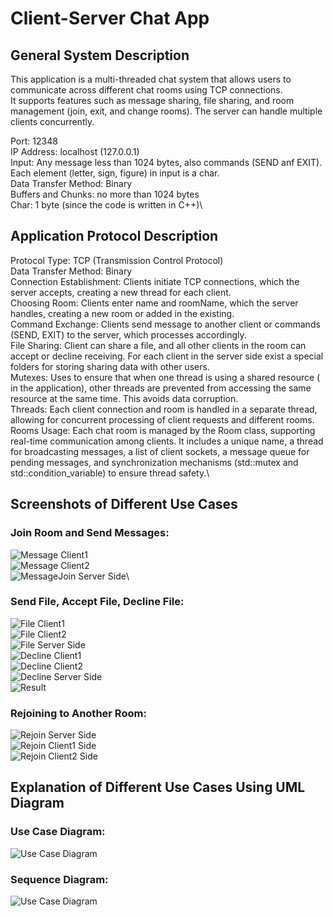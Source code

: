 # Client-Server Chat App

## General System Description
This application is a multi-threaded chat system that allows users to communicate across different chat rooms using TCP connections.\
It supports features such as message sharing, file sharing, and room management (join, exit, and change rooms). The server can handle multiple clients concurrently.

Port: 12348\
IP Address: localhost (127.0.0.1)\
Input: Any message less than 1024 bytes, also commands (SEND anf EXIT). Each element (letter, sign, figure) in input is a char.\
Data Transfer Method: Binary\
Buffers and Chunks: no more than 1024 bytes\
Char: 1 byte (since the code is written in C++)\

## Application Protocol Description
Protocol Type: TCP (Transmission Control Protocol)\
Data Transfer Method: Binary\
Connection Establishment: Clients initiate TCP connections, which the server accepts, creating a new thread for each client.\
Choosing Room: Clients enter name and roomName, which the server handles, creating a new room or added in the existing.\
Command Exchange: Clients send message to another client or commands (SEND, EXIT) to the server, which processes accordingly.\
File Sharing: Client can share a file, and all other clients in the room can accept or decline receiving. For each client in the server side exist a special folders for storing sharing data with other users.\
Mutexes: Uses to ensure that when one thread is using a shared resource (<cout> in the application), other threads
are prevented from accessing the same resource at the same time. This avoids data corruption.\
Threads: Each client connection and room is handled in a separate thread, allowing for concurrent processing of client requests and different rooms.\
Rooms Usage: Each chat room is managed by the Room class, supporting real-time communication among clients. 
It includes a unique name, a thread for broadcasting messages, a list of client sockets, a message queue for pending messages, and synchronization mechanisms (std::mutex and std::condition_variable) to ensure thread safety.\

## Screenshots of Different Use Cases
### Join Room and Send Messages:
![Message Client1](pictures/message1.png)\
![Message Client2](pictures/message2.png)\
![MessageJoin Server Side](pictures/message.png)\

###  Send File, Accept File, Decline File:
![File Client1](pictures/file1.png)\
![File Client2](pictures/file2.png)\
![File Server Side](pictures/file3.png)\
![Decline Client1](pictures/decline1.png)\
![Decline Client2](pictures/decline2.png)\
![Decline Server Side](pictures/decline3.png)\
![Result](pictures/resultFiles.png)

###  Rejoining to Another Room:
![Rejoin Server Side](pictures/rejoin.png)\
![Rejoin Client1 Side](pictures/rejoin1.png)\
![Rejoin Client2 Side](pictures/rejoin2.png)

## Explanation of Different Use Cases Using UML Diagram
###  Use Case Diagram:
![Use Case Diagram](pictures/diagram1.png)

###  Sequence  Diagram:
![Use Case Diagram](pictures/diagram2.png)
